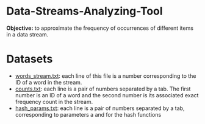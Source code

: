 # Data-Streams-Analyzing-Tool
**Objective:** to approximate the frequency of occurrences of different items in a data stream.

# Datasets
* [words_stream.txt](https://drive.google.com/file/d/1TA01NMOXDoqifBK_X7pnLXtEcO4sYGt4/view?usp=sharing): each line of this file is a number corresponding to the ID of a word in the stream.
* [counts.txt](https://drive.google.com/file/d/17XKrO9Lhtsrgn8L8IRzvqmHt8o5WVVf5/view?usp=sharing): each line is a pair of numbers separated by a tab. The first number is an ID of a word and the second number is its associated exact frequency count in the stream.
* [hash_params.txt](https://drive.google.com/file/d/1BDzy9DSFAOu-Pe7P4BqKXLHjx9yozxdt/view?usp=sharing): each line is a pair of numbers separated by a tab, corresponding to parameters a and for the hash functions
